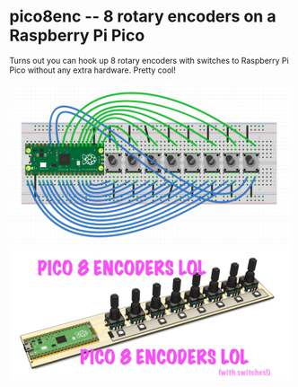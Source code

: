 # pico8enc -- 8 rotary encoders on a Raspberry Pi Pico

Turns out you can hook up 8 rotary encoders with switches to
Raspberry Pi Pico without any extra hardware. Pretty cool!


<img width=500 src="./docs/pico8enc_breadboard.png">

<img width=500 src="./docs/pico8enclol.jpg">
